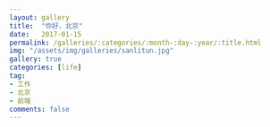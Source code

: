 ```yaml
---
layout: gallery
title:  "你好，北京"
date:   2017-01-15
permalink: /galleries/:categories/:month-:day-:year/:title.html
img: "/assets/img/galleries/sanlitun.jpg"
gallery: true
categories: [life]
tag:
- 工作
- 北京
- 前端
comments: false
---
```

